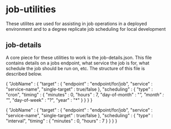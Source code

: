 # job-utilities

These utilites are used for assisting in job operations in a deployed environment and to a degree replicate job scheduling for local development

## job-details

A core piece for these utilities to work is the job-details.json. This file contains details on a jobs endpoint, what service the job is for, 
what schedule the job should be run on, etc. The structure of this file is described below.

{
    "JobName" :
    {
        "target" : {
            "endpoint" : "endpoint/for/job",
            "service" : "service-name",
            "single-target" : true/false
        },
        "scheduling" : {
            "type" : "cron",
            "timing" : {
                "minutes" : 0,
                "hours" : 7,
                "day-of-month" : "*",
                "month" : "*",
                "day-of-week" : "?",
                "year" : "*"
            }
        }
    }
}

{
    "JobName" :
    {
        "target" : {
            "endpoint" : "endpoint/for/job",
            "service" : "service-name",
            "single-target" : true/false
        },
        "scheduling" : {
            "type" : "interval",
            "timing" : {
                "minutes" : 0,
                "hours" : 7
            }
        }
    }
}